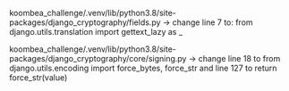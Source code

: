 koombea_challenge/.venv/lib/python3.8/site-packages/django_cryptography/fields.py -> change line 7 to:
from django.utils.translation import gettext_lazy as _

koombea_challenge/.venv/lib/python3.8/site-packages/django_cryptography/core/signing.py -> change line 18 to
from django.utils.encoding import force_bytes, force_str
and line 127 to return force_str(value)